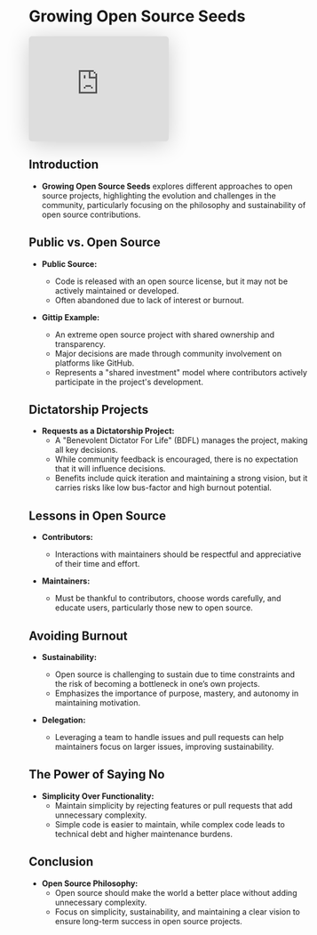 # Growing Open Source Seeds

<iframe class="speakerdeck-iframe" style="border: 0px; background: padding-box rgba(0, 0, 0, 0.1); margin: 0px; padding: 0px; border-radius: 6px; box-shadow: rgba(0, 0, 0, 0.2) 0px 5px 40px; width: 50%; height: auto; aspect-ratio: 560 / 420;" frameborder="0" src="https://speakerdeck.com/player/ced6f620a0350130c19836e12fd562a8" title="Growing Open Source Seeds" allowfullscreen="true" data-ratio="1.3333333333333333"></iframe>


## Introduction

- **Growing Open Source Seeds** explores different approaches to open source projects, highlighting the evolution and challenges in the community, particularly focusing on the philosophy and sustainability of open source contributions.

## Public vs. Open Source

- **Public Source:**
  - Code is released with an open source license, but it may not be actively maintained or developed.
  - Often abandoned due to lack of interest or burnout.

- **Gittip Example:**
  - An extreme open source project with shared ownership and transparency.
  - Major decisions are made through community involvement on platforms like GitHub.
  - Represents a "shared investment" model where contributors actively participate in the project's development.

## Dictatorship Projects

- **Requests as a Dictatorship Project:**
  - A "Benevolent Dictator For Life" (BDFL) manages the project, making all key decisions.
  - While community feedback is encouraged, there is no expectation that it will influence decisions.
  - Benefits include quick iteration and maintaining a strong vision, but it carries risks like low bus-factor and high burnout potential.

## Lessons in Open Source

- **Contributors:**
  - Interactions with maintainers should be respectful and appreciative of their time and effort.

- **Maintainers:**
  - Must be thankful to contributors, choose words carefully, and educate users, particularly those new to open source.

## Avoiding Burnout

- **Sustainability:**
  - Open source is challenging to sustain due to time constraints and the risk of becoming a bottleneck in one’s own projects.
  - Emphasizes the importance of purpose, mastery, and autonomy in maintaining motivation.

- **Delegation:**
  - Leveraging a team to handle issues and pull requests can help maintainers focus on larger issues, improving sustainability.

## The Power of Saying No

- **Simplicity Over Functionality:**
  - Maintain simplicity by rejecting features or pull requests that add unnecessary complexity.
  - Simple code is easier to maintain, while complex code leads to technical debt and higher maintenance burdens.

## Conclusion

- **Open Source Philosophy:**
  - Open source should make the world a better place without adding unnecessary complexity.
  - Focus on simplicity, sustainability, and maintaining a clear vision to ensure long-term success in open source projects.
